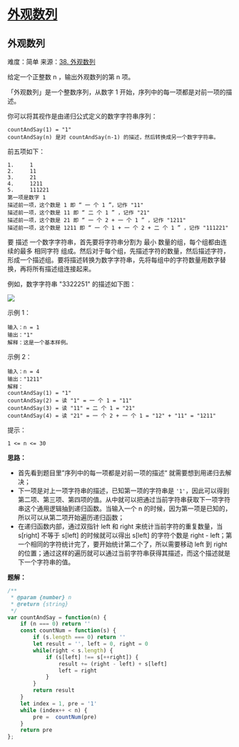 # [外观数列](https://github.com/Bulandent/js-leetcode-2021/issues/12)

## 外观数列

难度：简单
来源：[38. 外观数列](https://leetcode-cn.com/problems/count-and-say/)

给定一个正整数 n ，输出外观数列的第 n 项。

「外观数列」是一个整数序列，从数字 1 开始，序列中的每一项都是对前一项的描述。

你可以将其视作是由递归公式定义的数字字符串序列：

```
countAndSay(1) = "1"
countAndSay(n) 是对 countAndSay(n-1) 的描述，然后转换成另一个数字字符串。
```

前五项如下：

```
1.     1
2.     11
3.     21
4.     1211
5.     111221
第一项是数字 1 
描述前一项，这个数是 1 即 “ 一 个 1 ”，记作 "11"
描述前一项，这个数是 11 即 “ 二 个 1 ” ，记作 "21"
描述前一项，这个数是 21 即 “ 一 个 2 + 一 个 1 ” ，记作 "1211"
描述前一项，这个数是 1211 即 “ 一 个 1 + 一 个 2 + 二 个 1 ” ，记作 "111221"
```

要 描述 一个数字字符串，首先要将字符串分割为 最小 数量的组，每个组都由连续的最多 相同字符 组成。然后对于每个组，先描述字符的数量，然后描述字符，形成一个描述组。要将描述转换为数字字符串，先将每组中的字符数量用数字替换，再将所有描述组连接起来。

例如，数字字符串 "3322251" 的描述如下图：

![](https://assets.leetcode.com/uploads/2020/10/23/countandsay.jpg)

示例 1：

```
输入：n = 1
输出："1"
解释：这是一个基本样例。
```

示例 2：

```
输入：n = 4
输出："1211"
解释：
countAndSay(1) = "1"
countAndSay(2) = 读 "1" = 一 个 1 = "11"
countAndSay(3) = 读 "11" = 二 个 1 = "21"
countAndSay(4) = 读 "21" = 一 个 2 + 一 个 1 = "12" + "11" = "1211"
```

提示：

```
1 <= n <= 30
```

**思路：**

- 首先看到题目里”序列中的每一项都是对前一项的描述“ 就需要想到用递归去解决；
- 下一项是对上一项字符串的描述，已知第一项的字符串是 `'1'`，因此可以得到第二项、第三项、第四项的值。从中就可以把通过当前字符串获取下一项字符串这个通用逻辑抽到递归函数。当输入一个 n 的时候，因为第一项是已知的，所以可以从第二项开始遍历递归函数；
- 在递归函数内部，通过双指针 left 和 right 来统计当前字符的重复数量，当 s[right] 不等于 s[left] 的时候就可以得出 s[left] 的字符个数是 right - left；第一个相同的字符统计完了，要开始统计第二个了，所以需要移动 left 到 right 的位置；通过这样的遍历就可以通过当前字符串获得其描述，而这个描述就是下一个字符串的值。

**题解：**

```js
/**
 * @param {number} n
 * @return {string}
 */
var countAndSay = function(n) {
    if (n === 0) return ''
    const countNum = function(s) {
        if (s.length === 0) return ''
        let result = '', left = 0, right = 0
        while(right < s.length) {
            if (s[left] !== s[++right]) {
                result += (right - left) + s[left]
                left = right
            }
        }
        return result
    }
    let index = 1, pre = '1'
    while (index++ < n) {
        pre =  countNum(pre)
    }
    return pre
};
```